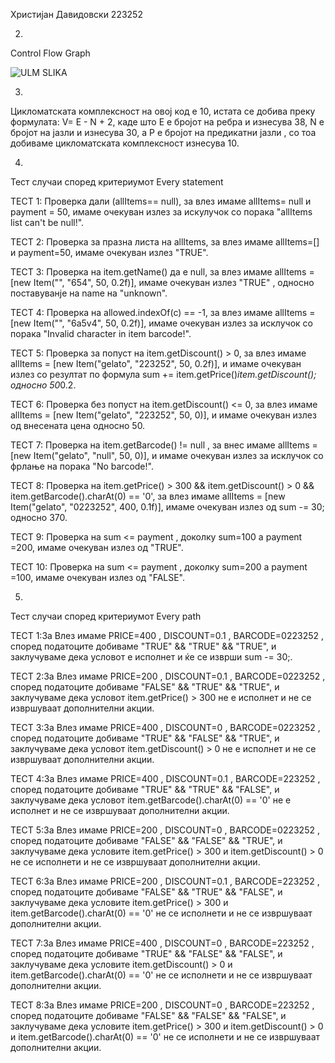 Христијан Давидовски 223252

2.
Control Flow Graph

![ULM SLIKA](https://github.com/davidoviski/SI_2024_lab2_223252/assets/138602939/8488aa7a-db86-41b6-9ff6-af6d9b6c4a8e)

3.

Цикломатската комплексност на овој код е 10, истата се добива преку формулата: V= E - N + 2, каде што Е е бројот на ребра и изнесува 38, N e бројот на јазли и изнесува 30, а P е бројот на предикатни јазли , со тоа добиваме цикломатската комплексност изнесува 10.

4.
Тест случаи според критериумот Every statement

ТЕСТ 1: Проверка дали (allItems== null), за влез имаме allItems= null и payment = 50, имаме очекуван излез за искулучок со порака "allItems list can't be null!".

ТЕСТ 2: Проверка за празна листа на allItems, за влез имаме allItems=[] и payment=50, имаме очекуван излез "TRUE".

ТЕСТ 3: Проверка на item.getName() да е null, за влез имаме allItems = [new Item("", "654", 50, 0.2f)], имаме очекуван излез "TRUE" , односно поставуванје на name на "unknown".

ТЕСТ 4: Проверка на allowed.indexOf(c) == -1, за влез имаме allItems = [new Item("", "6a5v4", 50, 0.2f)], имаме очекуван излез за исклучок со порака "Invalid character in item barcode!".

ТЕСТ 5: Проверка за попуст на item.getDiscount() > 0, за влез имаме allItems = [new Item("gelato", "223252", 50, 0.2f)], и имаме очекуван излез со резултат по формула  sum += item.getPrice()*item.getDiscount(); односно 50*0.2.

ТЕСТ 6: Проверка без попуст на item.getDiscount() <= 0, за влез имаме allItems = [new Item("gelato", "223252", 50, 0)], и имаме очекуван излез од внесената цена односно 50.

ТЕСТ 7: Проверка на item.getBarcode() != null , за внес имаме allItems = [new Item("gelato", "null", 50, 0)], и имаме очекуван излез за исклучок со фрлање на порака "No barcode!".

ТЕСТ 8: Проверка на item.getPrice() > 300 && item.getDiscount() > 0 && item.getBarcode().charAt(0) == '0', за влез имаме allItems = [new Item("gelato", "0223252", 400, 0.1f)], имаме очекуван излез од sum -= 30; односно 370.

ТЕСТ 9: Проверка на sum <= payment , доколку sum=100 а payment =200, имаме очекуван излез од "TRUE".

ТЕСТ 10: Проверка на sum <= payment , доколку sum=200 а payment =100, имаме очекуван излез од "FALSE".

5.

Тест случаи според критериумот Every path

ТЕСТ 1:За Влез имаме PRICE=400 , DISCOUNT=0.1 , BARCODE=0223252 , според податоците добиваме "TRUE" && "TRUE" && "TRUE", и заклучуваме дека условот е исполнет и ќе се изврши sum -= 30;.

ТЕСТ 2:За Влез имаме PRICE=200 , DISCOUNT=0.1 , BARCODE=0223252 , според податоците добиваме "FALSE" && "TRUE" && "TRUE", и заклучуваме дека условот  item.getPrice() > 300 не е исполнет и не  се извршуваат дополнителни акции.

ТЕСТ 3:За Влез имаме PRICE=400 , DISCOUNT=0 , BARCODE=0223252 , според податоците добиваме "TRUE" && "FALSE" && "TRUE", и заклучуваме дека условот  item.getDiscount() > 0 не е исполнет и не  се извршуваат дополнителни акции.

ТЕСТ 4:За Влез имаме PRICE=400 , DISCOUNT=0.1 , BARCODE=223252 , според податоците добиваме "TRUE" && "TRUE" && "FALSE", и заклучуваме дека условот   item.getBarcode().charAt(0) == '0' не е исполнет и не  се извршуваат дополнителни акции.

ТЕСТ 5:За Влез имаме PRICE=200 , DISCOUNT=0 , BARCODE=0223252 , според податоците добиваме "FALSE" && "FALSE" && "TRUE", и заклучуваме дека условите  item.getPrice() > 300 и  item.getDiscount() > 0 не се исполнети и не  се извршуваат дополнителни акции.

ТЕСТ 6:За Влез имаме PRICE=200 , DISCOUNT=0.1 , BARCODE=223252 , според податоците добиваме "FALSE" && "TRUE" && "FALSE", и заклучуваме дека условите  item.getPrice() > 300 и  item.getBarcode().charAt(0) == '0' не се исполнети и не  се извршуваат дополнителни акции.

ТЕСТ 7:За Влез имаме PRICE=400 , DISCOUNT=0 , BARCODE=223252 , според податоците добиваме "TRUE" && "FALSE" && "FALSE", и заклучуваме дека условите  item.getDiscount() > 0 и  item.getBarcode().charAt(0) == '0' не се исполнети и не  се извршуваат дополнителни акции.

ТЕСТ 8:За Влез имаме PRICE=200 , DISCOUNT=0 , BARCODE=223252 , според податоците добиваме "FALSE" && "FALSE" && "FALSE", и заклучуваме дека условите item.getPrice() > 300  и item.getDiscount() > 0 и  item.getBarcode().charAt(0) == '0' не се исполнети и не  се извршуваат дополнителни акции.










